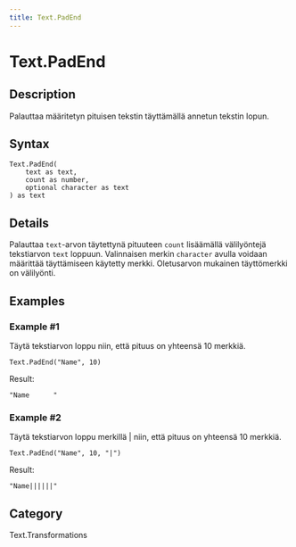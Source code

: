 ```yaml
---
title: Text.PadEnd
---
```


# Text.PadEnd


## Description

Palauttaa määritetyn pituisen tekstin täyttämällä annetun tekstin lopun.


## Syntax

```powerquery
Text.PadEnd(
    text as text,
    count as number,
    optional character as text
) as text
```


## Details

Palauttaa <code>text</code>-arvon täytettynä pituuteen <code>count</code> lisäämällä välilyöntejä tekstiarvon <code>text</code> loppuun.    Valinnaisen merkin <code>character</code> avulla voidaan määrittää täyttämiseen käytetty merkki. Oletusarvon mukainen täyttömerkki on välilyönti.


## Examples

### Example #1 
Täytä tekstiarvon loppu niin, että pituus on yhteensä 10 merkkiä.
```powerquery
Text.PadEnd("Name", 10)
```

Result: 
```powerquery
"Name      "
```


### Example #2 
Täytä tekstiarvon loppu merkillä | niin, että pituus on yhteensä 10 merkkiä.
```powerquery
Text.PadEnd("Name", 10, "|")
```

Result: 
```powerquery
"Name||||||"
```




## Category
Text.Transformations
